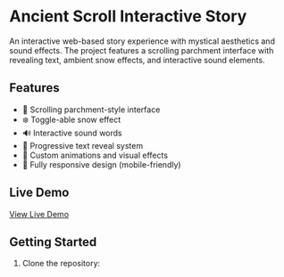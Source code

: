 # Ancient Scroll Interactive Story

An interactive web-based story experience with mystical aesthetics and sound effects. The project features a scrolling parchment interface with revealing text, ambient snow effects, and interactive sound elements.

## Features

- 📜 Scrolling parchment-style interface
- ❄️ Toggle-able snow effect
- 🔊 Interactive sound words
- 📖 Progressive text reveal system
- 💫 Custom animations and visual effects
- 📱 Fully responsive design (mobile-friendly)

## Live Demo

[View Live Demo](https://sigurdeye.github.io/scroll/) <!-- Add your deployment URL here -->

## Getting Started

1. Clone the repository: 